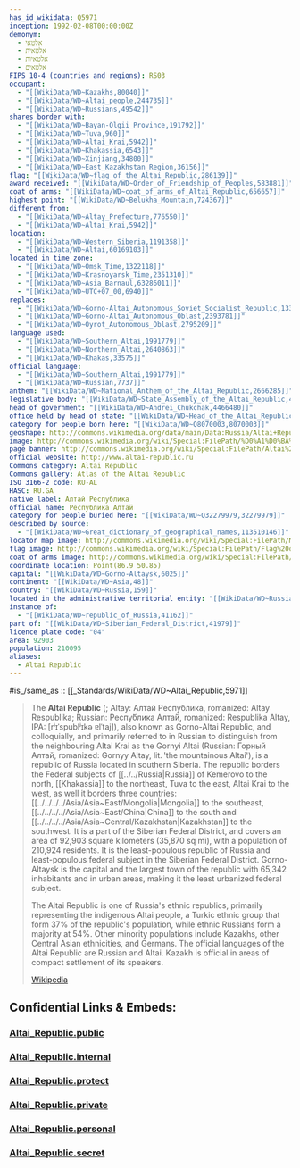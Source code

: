 ```yaml
---
has_id_wikidata: Q5971
inception: 1992-02-08T00:00:00Z
demonym:
  - אלטאי
  - אלטאית
  - אלטאיות
  - אלטאים
FIPS 10-4 (countries and regions): RS03
occupant:
  - "[[WikiData/WD~Kazakhs,80040]]"
  - "[[WikiData/WD~Altai_people,244735]]"
  - "[[WikiData/WD~Russians,49542]]"
shares border with:
  - "[[WikiData/WD~Bayan-Ölgii_Province,191792]]"
  - "[[WikiData/WD~Tuva,960]]"
  - "[[WikiData/WD~Altai_Krai,5942]]"
  - "[[WikiData/WD~Khakassia,6543]]"
  - "[[WikiData/WD~Xinjiang,34800]]"
  - "[[WikiData/WD~East_Kazakhstan_Region,36156]]"
flag: "[[WikiData/WD~flag_of_the_Altai_Republic,286139]]"
award received: "[[WikiData/WD~Order_of_Friendship_of_Peoples,583881]]"
coat of arms: "[[WikiData/WD~coat_of_arms_of_Altai_Republic,656657]]"
highest point: "[[WikiData/WD~Belukha_Mountain,724367]]"
different from:
  - "[[WikiData/WD~Altay_Prefecture,776550]]"
  - "[[WikiData/WD~Altai_Krai,5942]]"
location:
  - "[[WikiData/WD~Western_Siberia,1191358]]"
  - "[[WikiData/WD~Altai,60169103]]"
located in time zone:
  - "[[WikiData/WD~Omsk_Time,1322118]]"
  - "[[WikiData/WD~Krasnoyarsk_Time,2351310]]"
  - "[[WikiData/WD~Asia_Barnaul,63286011]]"
  - "[[WikiData/WD~UTC+07_00,6940]]"
replaces:
  - "[[WikiData/WD~Gorno-Altai_Autonomous_Soviet_Socialist_Republic,1330803]]"
  - "[[WikiData/WD~Gorno-Altai_Autonomous_Oblast,2393781]]"
  - "[[WikiData/WD~Oyrot_Autonomous_Oblast,2795209]]"
language used:
  - "[[WikiData/WD~Southern_Altai,1991779]]"
  - "[[WikiData/WD~Northern_Altai,2640863]]"
  - "[[WikiData/WD~Khakas,33575]]"
official language:
  - "[[WikiData/WD~Southern_Altai,1991779]]"
  - "[[WikiData/WD~Russian,7737]]"
anthem: "[[WikiData/WD~National_Anthem_of_the_Altai_Republic,2666285]]"
legislative body: "[[WikiData/WD~State_Assembly_of_the_Altai_Republic,4146670]]"
head of government: "[[WikiData/WD~Andrei_Chukchak,4466480]]"
office held by head of state: "[[WikiData/WD~Head_of_the_Altai_Republic,5689384]]"
category for people born here: "[[WikiData/WD~Q8070003,8070003]]"
geoshape: http://commons.wikimedia.org/data/main/Data:Russia/Altai+Republic.map
image: http://commons.wikimedia.org/wiki/Special:FilePath/%D0%A1%D0%BA%D0%B0%D0%B7%D0%BA%D0%B0%2C%D0%9C%D0%B5%D1%87%D1%82%D0%B0%2C%D0%9A%D1%80%D0%B0%D1%81%D0%B0%D0%B2%D0%B8%D1%86%D0%B0.jpg
page banner: http://commons.wikimedia.org/wiki/Special:FilePath/Altai%20banner%20Ker-Kechu.jpg
official website: http://www.altai-republic.ru
Commons category: Altai Republic
Commons gallery: Atlas of the Altai Republic
ISO 3166-2 code: RU-AL
HASC: RU.GA
native label: Алтай Республика
official name: Республика Алтай
category for people buried here: "[[WikiData/WD~Q32279979,32279979]]"
described by source:
  - "[[WikiData/WD~Great_dictionary_of_geographical_names,113510146]]"
locator map image: http://commons.wikimedia.org/wiki/Special:FilePath/Map%20of%20Russia%20%282014%E2%80%932022%29%20-%20Altai%20Republic%20%28Crimea%20disputed%29.svg
flag image: http://commons.wikimedia.org/wiki/Special:FilePath/Flag%20of%20Altai%20Republic%20%281992%29.svg
coat of arms image: http://commons.wikimedia.org/wiki/Special:FilePath/Coat%20of%20arms%20of%20Altai%20Republic.svg
coordinate location: Point(86.9 50.85)
capital: "[[WikiData/WD~Gorno-Altaysk,6025]]"
continent: "[[WikiData/WD~Asia,48]]"
country: "[[WikiData/WD~Russia,159]]"
located in the administrative territorial entity: "[[WikiData/WD~Russia,159]]"
instance of:
  - "[[WikiData/WD~republic_of_Russia,41162]]"
part of: "[[WikiData/WD~Siberian_Federal_District,41979]]"
licence plate code: "04"
area: 92903
population: 210095
aliases:
  - Altai Republic
---
```


#is_/same_as :: [[_Standards/WikiData/WD~Altai_Republic,5971]] 


> The **Altai Republic** (; Altay: Алтай Республика, romanized: Altay Respublika; Russian: Респу́блика Алта́й, romanized: Respublika Altay, IPA: [rʲɪˈspublʲɪkə ɐlˈtaj]), also known as Gorno-Altai Republic, and colloquially, and primarily referred to in Russian to distinguish from the neighbouring Altai Krai as the Gornyi Altai (Russian: Горный Алтай, romanized: Gornyy Altay, lit. 'the mountainous Altai'), is a republic of Russia located in southern Siberia. The republic borders the Federal subjects of [[../../Russia|Russia]] of Kemerovo to the north, [[Khakassia]] to the northeast, Tuva to the east, Altai Krai to the west, as well it borders three countries: [[../../../../Asia/Asia~East/Mongolia|Mongolia]] to the southeast, [[../../../../Asia/Asia~East/China|China]] to the south and [[../../../../Asia/Asia~Central/Kazakhstan|Kazakhstan]] to the southwest. It is a part of the Siberian Federal District, and covers an area of 92,903 square kilometers (35,870 sq mi), with a population of 210,924 residents. It is the least-populous republic of Russia and least-populous federal subject in the Siberian Federal District. Gorno-Altaysk is the capital and the largest town of the republic with 65,342 inhabitants and in urban areas, making it the least urbanized federal subject.
>
> The Altai Republic is one of Russia's ethnic republics, primarily representing the indigenous Altai people, a Turkic ethnic group that form 37% of the republic's population, while ethnic Russians form a majority at 54%. Other minority populations include Kazakhs, other Central Asian ethnicities, and Germans. The official languages of the Altai Republic are Russian and Altai. Kazakh is official in areas of compact settlement of its speakers.
>
> [Wikipedia](https://en.wikipedia.org/wiki/Altai%20Republic) 





## Confidential Links & Embeds: 

### [Altai_Republic.public](/_public/\Earth\Continent\Europe\Europe~East\Russia\SiberiaAltai_Republic.public.md) 

### [Altai_Republic.internal](/_internal/\Earth\Continent\Europe\Europe~East\Russia\SiberiaAltai_Republic.internal.md) 

### [Altai_Republic.protect](/_protect/\Earth\Continent\Europe\Europe~East\Russia\SiberiaAltai_Republic.protect.md) 

### [Altai_Republic.private](/_private/\Earth\Continent\Europe\Europe~East\Russia\SiberiaAltai_Republic.private.md) 

### [Altai_Republic.personal](/_personal/\Earth\Continent\Europe\Europe~East\Russia\SiberiaAltai_Republic.personal.md) 

### [Altai_Republic.secret](/_secret/\Earth\Continent\Europe\Europe~East\Russia\SiberiaAltai_Republic.secret.md)

